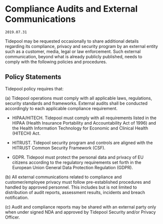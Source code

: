 # Compliance Audits and External Communications

`2019.07.31`

Tidepool may be requested occasionally to share additional details regarding its
compliance, privacy and security program by an external entity such as a
customer, media, legal or law enforcement. Such external communication, beyond
what is already publicly published, needs to comply with the following policies
and procedures.

## Policy Statements

Tidepool policy requires that:

(a) Tidepool operations must comply with all applicable laws,
regulations, security standards and frameworks. External audits shall be
conducted accordingly to each applicable compliance requirement.


* HIPAA/HITECH. Tidepool must comply with all requirements listed
in the HIPAA (Health Insurance Portability and Accountability Act of 1996)
and the Health Information Technology for Economic and Clinical Health
(HITECH) Act.


* HITRUST. Tidepool security program and controls are aligned with
the HITRUST Common Security Framework (CSF).


* GDPR. Tidepool must protect the personal data and privacy of EU
citizens according to the regulatory requirements set forth in the European
Union General Data Protection Regulation (GDPR).

(b) All external communications related to compliance and customer/employee
privacy must follow pre-established procedures and handled by approved
personnel. This includes but is not limited to distribution of audit reports,
assessment results, incidents and breach notification.

(c) Audit and compliance reports may be shared with an external party only when
under signed NDA and approved by Tidepool Security and/or Privacy Officer.
